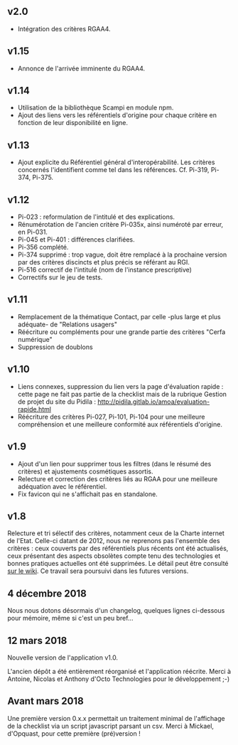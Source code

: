 ## v2.0
* Intégration des critères RGAA4.

## v1.15
* Annonce de l'arrivée imminente du RGAA4.

## v1.14
* Utilisation de la bibliothèque Scampi en module npm.
* Ajout des liens vers les référentiels d'origine pour chaque critère en fonction de leur disponibilité en ligne.

## v1.13
* Ajout explicite du Référentiel général d'interopérabilité. Les critères concernés l'identifient comme tel dans les références. Cf. Pi-319, Pi-374, Pi-375.

## v1.12
* Pi-023 : reformulation de l'intitulé et des explications.
* Rénumérotation de l'ancien critère Pi-035x, ainsi numéroté par erreur, en Pi-031.
* Pi-045 et Pi-401 : différences clarifiées.
* Pi-356 complété.
* Pi-374 supprimé : trop vague, doit être remplacé à la prochaine version par des critères discincts et plus précis se référant au RGI.
* Pi-516 correctif de l'intitulé (nom de l'instance prescriptive)
* Correctifs sur le jeu de tests.

## v1.11
* Remplacement de la thématique Contact, par celle -plus large et plus adéquate- de "Relations usagers"
* Réécriture ou compléments pour une grande partie des critères "Cerfa numérique"
* Suppression de doublons

## v1.10
* Liens connexes, suppression du lien vers la page d'évaluation rapide : cette page ne fait pas partie de la checklist mais de la rubrique Gestion de projet du site du Pidila : http://pidila.gitlab.io/amoa/evaluation-rapide.html
* Réécriture des critères Pi-027, Pi-101, Pi-104 pour une meilleure compréhension et une meilleure conformité aux référentiels d'origine.


## v1.9
* Ajout d'un lien pour supprimer tous les filtres (dans le résumé des critères) et ajustements cosmétiques assortis.
* Relecture et correction des critères liés au RGAA pour une meilleure adéquation avec le référentiel.
* Fix favicon qui ne s'affichait pas en standalone.

## v1.8
Relecture et tri sélectif des critères, notamment ceux de la Charte internet de l'Etat. Celle-ci datant de 2012, nous ne reprenons pas l'ensemble des critères : ceux couverts par des référentiels plus récents ont été actualisés, ceux présentant des aspects obsolètes compte tenu des technologies et bonnes pratiques actuelles ont été supprimées. Le détail peut être consulté [sur le wiki](https://gitlab.com/pidila/checklist-pidila/wikis/update-cie).
Ce travail sera poursuivi dans les futures versions.


## 4 décembre 2018
Nous nous dotons désormais d'un changelog, quelques lignes ci-dessous pour mémoire, même si c'est un peu bref...

## 12 mars 2018
Nouvelle version de l'application v1.0.

L'ancien dépôt a été entièrement réorganisé et l'application réécrite. Merci à Antoine, Nicolas et Anthony d'Octo Technologies pour le développement ;-)

## Avant mars 2018
Une première version 0.x.x permettait un traitement minimal de l'affichage de la checklist via un script javascript parsant un csv.
Merci à Mickael, d'Opquast, pour cette première (pré)version !
